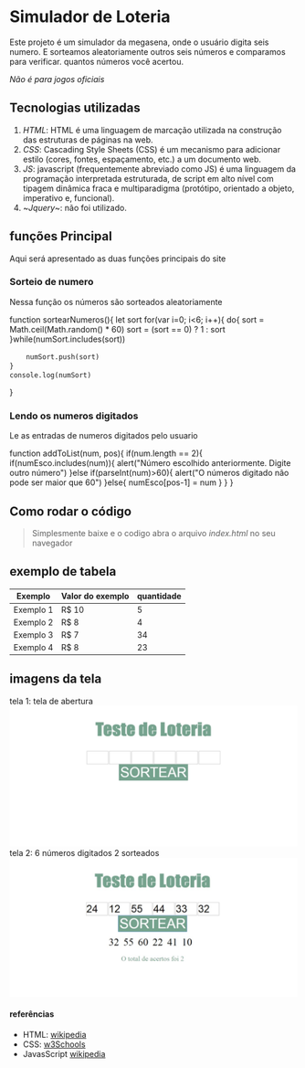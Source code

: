 # Simulador de Loteria

Este projeto é um simulador da megasena, onde o usuário digita seis numero.
E sorteamos aleatoriamente outros seis números e comparamos para verificar.
quantos números você acertou.

*Não é para jogos oficiais*

## Tecnologias utilizadas
1. *HTML*: HTML é uma linguagem de marcação utilizada na construção das estruturas de páginas na web.
2. *CSS*: Cascading Style Sheets (CSS) é um mecanismo para adicionar estilo (cores, fontes, espaçamento, etc.) a um documento web.
3. *JS*: javascript (frequentemente abreviado como JS) é uma linguagem da programação interpretada estruturada, de script em alto nível com tipagem dinâmica fraca e multiparadigma (protótipo, orientado a objeto, imperativo e, funcional).
4. ~*Jquery*~: não foi utilizado.

## funções Principal
Aqui será apresentado as duas funções principais do site

### Sorteio de numero
Nessa função os números são sorteados aleatoriamente

function sortearNumeros(){
    let sort
    for(var i=0; i<6; i++){
        do{
            sort = Math.ceil(Math.random() * 60)
            sort = (sort == 0) ? 1 : sort
        }while(numSort.includes(sort))

        numSort.push(sort)
    }
    console.log(numSort)
}

### Lendo os numeros digitados
Le as entradas de numeros digitados pelo usuario

function addToList(num, pos){
    if(num.length == 2){
        if(numEsco.includes(num)){
            alert("Número escolhido anteriormente. Digite outro número")
        }else if(parseInt(num)>60){
            alert("O números digitado não pode ser maior que 60")
        }else{
            numEsco[pos-1] = num
        }
    }
}


## Como rodar o código
> Simplesmente baixe e o codigo abra o arquivo
*index.html* no seu navegador

## exemplo de tabela
Exemplo   | Valor do exemplo | quantidade
----------|------------------|-----------
Exemplo 1 | R$ 10            | 5
Exemplo 2 | R$ 8             | 4
Exemplo 3 | R$ 7             | 34
Exemplo 4 | R$ 8             | 23

## imagens da tela
tela 1: tela de abertura
![tela 1](/imagens/tela1.png)
tela 2: 6 números digitados 2 sorteados
![](/imagens/tela2.png)
#### referências
* HTML: [wikipedia](https://pt.wikipedia.org/wiki/HTML)
* CSS: [w3Schools](https://www.w3schools.com/css/)
* JavasScript [wikipedia](https://pt.wikipedia.org/wiki/JavasScript)
